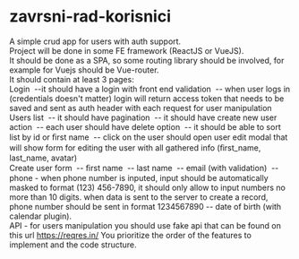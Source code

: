 # zavrsni-rad-korisnici

A simple crud app for users with auth support.<br>
Project will be done in some FE framework (ReactJS or VueJS).<br>
It should be done as a SPA, so some routing library should be involved, for example for Vuejs should be Vue-router.<br>
It should contain at least 3 pages:  <br>
Login  --it should have a login with front end validation  -- when user logs in (credentials doesn't matter) login will return access token that needs to be saved and sent as auth header with each request for user manipulation  <br>
Users list  -- it should have pagination  -- it should have create new user action  -- each user should have delete option  -- it should be able to sort list by id or ﬁrst name  -- click on the user should open user edit modal that will show form for editing the user with all gathered info (ﬁrst_name, last_name, avatar) <br> 
Create user form  -- ﬁrst name  -- last name  -- email (with validation)  -- phone - when phone number is inputed, input should be automatically masked to format (123) 456-7890, it should only allow to input numbers no more than 10 digits. when data is sent to the server to create a record, phone number should be sent in format 1234567890  -- date of birth (with calendar plugin).<br>  API - for users manipulation you should use fake api that can be found on this url  https://reqres.in/  You prioritize the order of the features to implement and the code structure.
